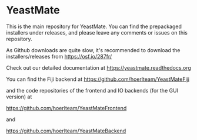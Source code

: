 # YeastMate

This is the main repository for YeastMate. You can find the prepackaged installers under releases, and please leave any comments or issues on this repository.

As Github downloads are quite slow, it's recommended to download the installers/releases from https://osf.io/287fr/

Check out our detailed documentation at https://yeastmate.readthedocs.org

You can find the Fiji backend at https://github.com/hoerlteam/YeastMateFiji

and the code repositories of the frontend and IO backends (for the GUI version) at

https://github.com/hoerlteam/YeastMateFrontend

and

https://github.com/hoerlteam/YeastMateBackend
